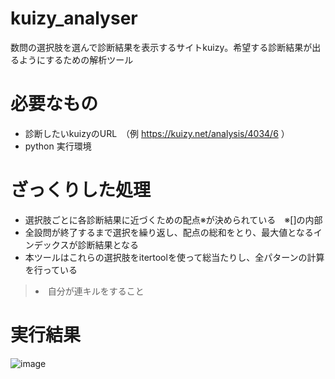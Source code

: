 # kuizy_analyser
数問の選択肢を選んで診断結果を表示するサイトkuizy。希望する診断結果が出るようにするための解析ツール  

# 必要なもの
- 診断したいkuizyのURL　（例 https://kuizy.net/analysis/4034/6 ）  
- python 実行環境  

# ざっくりした処理  
- 選択肢ごとに各診断結果に近づくための配点※が決められている　※[]の内部
- 全設問が終了するまで選択を繰り返し、配点の総和をとり、最大値となるインデックスが診断結果となる
- 本ツールはこれらの選択肢をitertoolを使って総当たりし、全パターンの計算を行っている
>  <li id="li4-1" onclick="selected(4, 1, [0, 0, 0, 0, 2, 0, 1, 1, 1, 2], 322476)">
>           自分が連キルをすること
>  </li> 

# 実行結果
![image](https://user-images.githubusercontent.com/102900238/164967347-27b7c0b3-3042-4842-8d16-b4a0ae35a11d.png)
